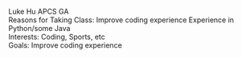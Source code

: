 Luke Hu APCS GA  
Reasons for Taking Class: Improve coding experience
Experience in Python/some Java  
Interests: Coding, Sports, etc  
Goals: Improve coding experience  
